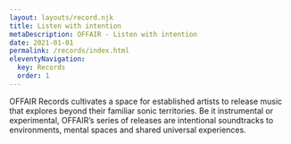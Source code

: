 ```yaml
---
layout: layouts/record.njk
title: Listen with intention
metaDescription: OFFAIR - Listen with intention
date: 2021-01-01
permalink: /records/index.html
eleventyNavigation:
  key: Records
  order: 1
---
```

OFFAIR Records cultivates a space for established artists to release music that explores beyond their familiar sonic territories. Be it instrumental or experimental, OFFAIR’s series of releases are intentional soundtracks to environments, mental spaces and shared universal experiences.